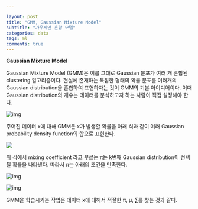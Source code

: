 ```yaml
---

layout: post
title: "GMM, Gaussian Mixture Model"
subtitle: "가우시안 혼합 모델"
categories: data
tags: ml
comments: true
---
```


**Gaussian Mixture Model**

Gaussian Mixture Model (GMM)은 이름 그대로 Gaussian 분포가 여러 개 혼합된 clustering 알고리즘이다. 현실에 존재하는 복잡한 형태의 확률 분포를 여러개의 Gaussian distribution을 혼합하여 표현하자는 것이 GMM의 기본 아이디어이다. 이때 Gaussian distribution의 개수는 데이터를 분석하고자 하는 사람이 직접 설정해야 한다.



![img](https://imgur.com/McwinS4.png)

주어진 데이터 x에 대해 GMM은 x가 발생할 확률을 아래 식과 같이 여러 Gaussian probability density function의 합으로 표현한다.



![](https://imgur.com/4VuqDHN.png)



위 식에서 mixing coefficient 라고 부르는 π는 k번째 Gaussian distribution이 선택될 확률을 나타낸다. 따라서 π는 아래의 조건을 만족한다.



![img](https://t1.daumcdn.net/cfile/tistory/999E08375AC7637F0C)

![img](https://t1.daumcdn.net/cfile/tistory/993FF4395AC763833C)



GMM을 학습시키는 작업은 데이터 x에 대해서 적절한 π, μ, ∑를 찾는 것과 같다.

